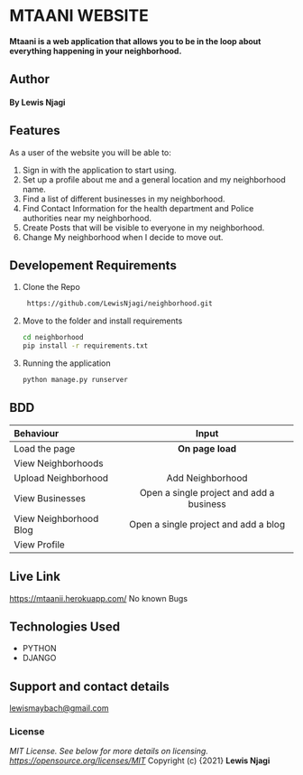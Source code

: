 # MTAANI WEBSITE
#### Mtaani is a web application that allows you to be in the loop about everything happening in your neighborhood.
## Author
#### By **Lewis Njagi**
## Features
As a user of the website you will be able to:
1. Sign in with the application to start using.
2. Set up a profile about me and a general location and my neighborhood name.
3. Find a list of different businesses in my neighborhood.
4. Find Contact Information for the health department and Police authorities near my neighborhood.
5. Create Posts that will be visible to everyone in my neighborhood.
6. Change My neighborhood when I decide to move out.
## Developement Requirements
1. Clone the Repo
      ```bash
       https://github.com/LewisNjagi/neighborhood.git
      ```
2. Move to the folder and install requirements
      ```bash
      cd neighborhood
      pip install -r requirements.txt
      ```
3. Running the application
      ```bash
      python manage.py runserver
      ```
## BDD
| Behaviour | Input | 
| :---------------- | :---------------: |
| Load the page | **On page load** | 
| View Neighborhoods |  | 
| Upload Neighborhood | Add Neighborhood |
| View Businesses | Open a single project and add a business | 
| View Neighborhood Blog | Open a single project and add a blog | 
| View Profile | 
 
## Live Link
https://mtaanii.herokuapp.com/
No known Bugs
## Technologies Used 
* PYTHON
* DJANGO
## Support and contact details
lewismaybach@gmail.com
### License
*MIT License.  See below for more details on licensing. https://opensource.org/licenses/MIT*
Copyright (c) {2021} **Lewis Njagi**
